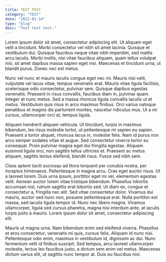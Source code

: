 ```yaml
---
title: TEST POST
category: "TEST"
date: "2022-01-14"
type: "blog"
desc: "Test test test."
---
```


Lorem ipsum dolor sit amet, consectetur adipiscing elit. Ut aliquam eget velit a tincidunt. Morbi consectetur vel nibh sit amet lacinia. Quisque et vestibulum dui. Quisque faucibus neque vitae nibh imperdiet, sed mattis arcu iaculis. Morbi mollis, nisi vitae faucibus aliquam, quam tellus volutpat nisi, sit amet dapibus massa sapien eget nisi. Maecenas et tincidunt urna, ut blandit purus. Donec nec est metus.

Nunc vel nunc et mauris iaculis congue eget nec mi. Mauris nisi velit, vulputate vel lacus vitae, tempus venenatis erat. Mauris vitae ligula facilisis, scelerisque odio consectetur, pulvinar sem. Quisque dapibus egestas venenatis. Praesent in risus convallis, faucibus diam in, pulvinar quam. Integer at nunc metus. Sed a massa rhoncus ligula convallis iaculis ut et metus. Vestibulum quis risus in arcu maximus finibus. Orci varius natoque penatibus et magnis dis parturient montes, nascetur ridiculus mus. Ut a mi cursus, ullamcorper orci at, tempus ligula.

Aliquam hendrerit aliquam vehicula. Ut tincidunt, turpis in maximus bibendum, leo risus molestie tortor, ut pellentesque mi sapien eu sapien. Praesent a tortor aliquet, rhoncus lacus in, molestie felis. Nam id purus non arcu semper sodales vitae et augue. Sed consectetur viverra tortor eu consequat. Proin pulvinar magna eget dui fringilla egestas. Aliquam euismod ligula orci, non sagittis tellus ultricies et. Praesent ac metus aliquam, sagittis lectus eleifend, blandit risus. Fusce sed nibh sem.

Class aptent taciti sociosqu ad litora torquent per conubia nostra, per inceptos himenaeos. Pellentesque in magna arcu. Cras eget auctor risus. Ut a laoreet lorem. Duis urna ipsum, porttitor eget mi vel, elementum egestas velit. Aenean auctor lorem vitae tristique bibendum. Phasellus lobortis accumsan nisl, rutrum sagittis erat lobortis sed. Ut diam ex, congue et consectetur a, fringilla nec elit. Sed vitae consectetur dolor. Vivamus dui mauris, auctor sed nunc non, posuere pellentesque erat. Nulla porttitor est massa, sed iaculis ligula tempor id. Nunc nec libero magna. Vivamus ullamcorper, ligula sed cursus pharetra, magna nisi interdum ante, at iaculis turpis justo a mauris. Lorem ipsum dolor sit amet, consectetur adipiscing elit.

Mauris ut magna urna. Nam bibendum enim sed eleifend viverra. Phasellus et eros consectetur, venenatis mi quis, cursus felis. Aliquam id nunc nisi. Pellentesque odio enim, maximus in vestibulum id, dignissim ac dui. Nunc fermentum velit id finibus suscipit. Sed tempus, arcu laoreet ullamcorper molestie, lectus leo faucibus justo, a dictum sem enim vel metus. Maecenas dictum varius elit, ut sagittis nunc tempor at. Duis eu faucibus nisl. 

